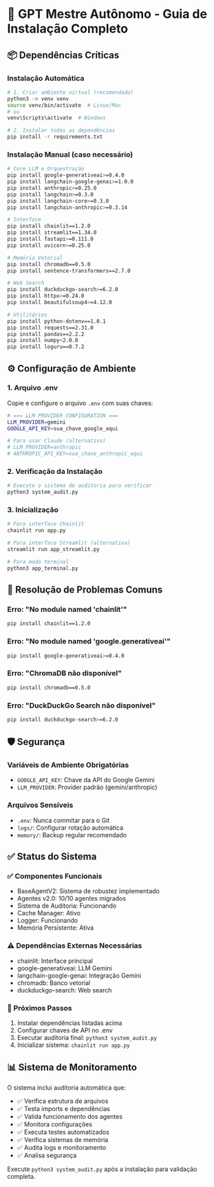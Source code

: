 # 🚀 GPT Mestre Autônomo - Guia de Instalação Completo

## 📦 Dependências Críticas

### Instalação Automática
```bash
# 1. Criar ambiente virtual (recomendado)
python3 -m venv venv
source venv/bin/activate  # Linux/Mac
# ou
venv\Scripts\activate  # Windows

# 2. Instalar todas as dependências
pip install -r requirements.txt
```

### Instalação Manual (caso necessário)
```bash
# Core LLM e Orquestração
pip install google-generativeai>=0.4.0
pip install langchain-google-genai>=1.0.0
pip install anthropic>=0.25.0
pip install langchain>=0.3.0
pip install langchain-core>=0.3.0
pip install langchain-anthropic>=0.3.14

# Interface
pip install chainlit==1.2.0
pip install streamlit==1.34.0
pip install fastapi>=0.111.0
pip install uvicorn>=0.25.0

# Memória Vetorial
pip install chromadb==0.5.0
pip install sentence-transformers==2.7.0

# Web Search
pip install duckduckgo-search>=6.2.0
pip install httpx>=0.24.0
pip install beautifulsoup4>=4.12.0

# Utilitários
pip install python-dotenv==1.0.1
pip install requests==2.31.0
pip install pandas==2.2.2
pip install numpy<2.0.0
pip install loguru==0.7.2
```

## ⚙️ Configuração de Ambiente

### 1. Arquivo .env
Copie e configure o arquivo `.env` com suas chaves:

```bash
# === LLM PROVIDER CONFIGURATION ===
LLM_PROVIDER=gemini
GOOGLE_API_KEY=sua_chave_google_aqui

# Para usar Claude (alternativo)
# LLM_PROVIDER=anthropic
# ANTHROPIC_API_KEY=sua_chave_anthropic_aqui
```

### 2. Verificação da Instalação
```bash
# Execute o sistema de auditoria para verificar
python3 system_audit.py
```

### 3. Inicialização
```bash
# Para interface Chainlit
chainlit run app.py

# Para interface Streamlit (alternativa)
streamlit run app_streamlit.py

# Para modo terminal
python3 app_terminal.py
```

## 🔧 Resolução de Problemas Comuns

### Erro: "No module named 'chainlit'"
```bash
pip install chainlit==1.2.0
```

### Erro: "No module named 'google.generativeai'"
```bash
pip install google-generativeai>=0.4.0
```

### Erro: "ChromaDB não disponível"
```bash
pip install chromadb==0.5.0
```

### Erro: "DuckDuckGo Search não disponível"
```bash
pip install duckduckgo-search>=6.2.0
```

## 🛡️ Segurança

### Variáveis de Ambiente Obrigatórias
- `GOOGLE_API_KEY`: Chave da API do Google Gemini
- `LLM_PROVIDER`: Provider padrão (gemini/anthropic)

### Arquivos Sensíveis
- `.env`: Nunca commitar para o Git
- `logs/`: Configurar rotação automática
- `memory/`: Backup regular recomendado

## ✅ Status do Sistema

### ✅ Componentes Funcionais
- BaseAgentV2: Sistema de robustez implementado
- Agentes v2.0: 10/10 agentes migrados
- Sistema de Auditoria: Funcionando
- Cache Manager: Ativo
- Logger: Funcionando
- Memória Persistente: Ativa

### ⚠️ Dependências Externas Necessárias
- chainlit: Interface principal
- google-generativeai: LLM Gemini
- langchain-google-genai: Integração Gemini
- chromadb: Banco vetorial
- duckduckgo-search: Web search

### 🎯 Próximos Passos
1. Instalar dependências listadas acima
2. Configurar chaves de API no .env
3. Executar auditoria final: `python3 system_audit.py`
4. Inicializar sistema: `chainlit run app.py`

## 📊 Sistema de Monitoramento

O sistema inclui auditoria automática que:
- ✅ Verifica estrutura de arquivos
- ✅ Testa imports e dependências  
- ✅ Valida funcionamento dos agentes
- ✅ Monitora configurações
- ✅ Executa testes automatizados
- ✅ Verifica sistemas de memória
- ✅ Audita logs e monitoramento
- ✅ Analisa segurança

Execute `python3 system_audit.py` após a instalação para validação completa.